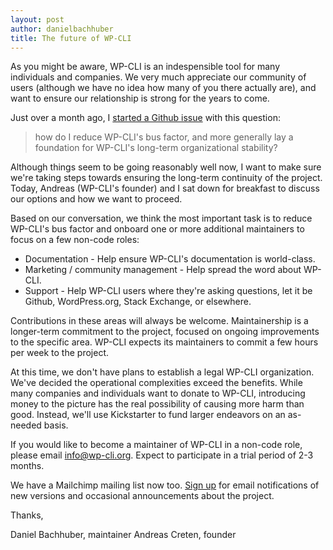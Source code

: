 ```yaml
---
layout: post
author: danielbachhuber
title: The future of WP-CLI
---
```


As you might be aware, WP-CLI is an indespensible tool for many individuals and companies. We very much appreciate our community of users (although we have no idea how many of you there actually are), and want to ensure our relationship is strong for the years to come.

Just over a month ago, I [started a Github issue](https://github.com/wp-cli/wp-cli/issues/2743) with this question:

> how do I reduce WP-CLI's bus factor, and more generally lay a foundation for WP-CLI's long-term organizational stability?

Although things seem to be going reasonably well now, I want to make sure we're taking steps towards ensuring the long-term continuity of the project. Today, Andreas (WP-CLI's founder) and I sat down for breakfast to discuss our options and how we want to proceed.

Based on our conversation, we think the most important task is to reduce WP-CLI's bus factor and onboard one or more additional maintainers to focus on a few non-code roles:

* Documentation - Help ensure WP-CLI's documentation is world-class.
* Marketing / community management - Help spread the word about WP-CLI.
* Support - Help WP-CLI users where they're asking questions, let it be Github, WordPress.org, Stack Exchange, or elsewhere.

Contributions in these areas will always be welcome. Maintainership is a longer-term commitment to the project, focused on ongoing improvements to the specific area. WP-CLI expects its maintainers to commit a few hours per week to the project.

At this time, we don't have plans to establish a legal WP-CLI organization. We've decided the operational complexities exceed the benefits. While many companies and individuals want to donate to WP-CLI, introducing money to the picture has the real possibility of causing more harm than good. Instead, we'll use Kickstarter to fund larger endeavors on an as-needed basis.

If you would like to become a maintainer of WP-CLI in a non-code role, please email [info@wp-cli.org](mailto:info@wp-cli.org). Expect to participate in a trial period of 2-3 months.

We have a Mailchimp mailing list now too. [Sign up](http://wp-cli.us13.list-manage.com/subscribe?u=0615e4d18f213891fc000adfd&id=8c61d7641e) for email notifications of new versions and occasional announcements about the project.

Thanks,

Daniel Bachhuber, maintainer
Andreas Creten, founder
